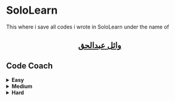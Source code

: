 # SoloLearn
This where i save all codes i wrote in SoloLearn under the name of

## [<p dir="rtl" align="center">وائل عبدالحق</p>](https://www.sololearn.com/Profile/7286114/)

## Code Coach
<details> 
<summary><b>Easy</b></summary>

 Code Coach | Solution | Description
 -- | -- | --
[**Popsicles**](/Popsicles) | [C](/Popsicles/Popsicles.c) <br/><br/> [C++](/Popsicles/Popsicles.cpp) <br/><br/> [C#](Popsicles/Popsicles.cs) <br/><br/> [Java](Popsicles/Popsicles.java) <br/><br/> [Python](Popsicles/Popsicles.py) | You can give the popsicles to the brothers and sisters because they would each get the same amount
[**Halloween Candy**](/Halloween_Candy) | [C](/Halloween_Candy/Halloween_Candy.c) <br/><br/> [C++](/Halloween_Candy/Halloween_Candy.cpp) <br/><br/> [C#](/Halloween_Candy/Halloween_Candy.cs) <br/><br/> [Java](/Halloween_Candy/Halloween_Candy.java) <br/><br/> [Python](/Halloween_Candy/Halloween_Candy.py) | If you visited four houses, one would be candy, two would be dollars, and one would be a toothbrush
[**Fruit Bowl**](/Fruit_Bowl) | [C](/Fruit_Bowl/Fruit_Bowl.c) <br/><br/> [C++](/Fruit_Bowl/Fruit_Bowl.cpp) <br/><br/> [C#](/Fruit_Bowl/Fruit_Bowl.cs) <br/><br/> [Java](/Fruit_Bowl/Fruit_Bowl.java) <br/><br/> [Python](/Fruit_Bowl/Fruit_Bowl.py) | Calculate number of pies that you can make with the apples that are in your bowl given to total amount of fruit in the bowl
[**Cheer Creator**](/Cheer_Creator) | [C](/Cheer_Creator/Cheer_Creator.c) <br/><br/> [C++](/Cheer_Creator/Cheer_Creator.cpp) <br/><br/> [C#](/Cheer_Creator/Cheer_Creator.cs) <br/><br/> [Java](/Cheer_Creator/Cheer_Creator.java) <br/><br/> [Python](/Cheer_Creator/Cheer_Creator.py) | If your team gains 3 yards you would cheer 'Ra!' three times for that play
[**Skee-Ball**](/Skee-Ball) | [C](/Skee-Ball/Skee-Ball.c) <br/><br/> [C++](/Skee-Ball/Skee-Ball.cpp) <br/><br/> [C#](/Skee-Ball/Skee-Ball.cs) <br/><br/> [Java](/Skee-Ball/Skee-Ball.java) <br/><br/> [Python](/Skee-Ball/Skee-Ball.py) | Is points enough to buy the squirt gun at a price of 40 tickets
[**Paint Costs**](/Paint_Costs) | [C](/Paint_Costs/Paint_Costs.c) <br/><br/> [C++](/Paint_Costs/Paint_Costs.cpp) <br/><br/> [C#](/Paint_Costs/Paint_Costs.cs) <br/><br/> [Java](/Paint_Costs/Paint_Costs.java) <br/><br/> [Python](/Paint_Costs/Paint_Costs.py) | Calculate the total cost then rounded up to the nearest whole number
[**Argentina**](/Argentina) | [C](/Argentina/Argentina.c) <br/><br/> [C++](/Argentina/Argentina.cpp) <br/><br/> [C#](/Argentina/Argentina.cs) <br/><br/> [Java](/Argentina/Argentina.java) <br/><br/> [Python](/Argentina/Argentina.py) | Convert currency and tell which one is lower after conversion
[**Gotham City**](/Gotham_City) | [C](/Gotham_City/Gotham_City.c) <br/><br/> [C++](/Gotham_City/Gotham_City.cpp) <br/><br/> [C#](/Gotham_City/Gotham_City.cs) <br/><br/> [Java](/Gotham_City/Gotham_City.java) <br/><br/> [Python](/Gotham_City/Gotham_City.py) | If there are 7 criminals, you and **Batman** should handle this situation together
[**Hovercraft**](/Hovercraft) | [C](/Hovercraft/Hovercraft.c) <br/><br/> [C++](/Hovercraft/Hovercraft.cpp) <br/><br/> [C#](/Hovercraft/Hovercraft.cs) <br/><br/> [Java](/Hovercraft/Hovercraft.java) <br/><br/> [Python](/Hovercraft/Hovercraft.py) | Determine whether or not you made a profit
[**Jungle Camping**](/Jungle_Camping) | [C](/Jungle_Camping/Jungle_Camping.c) <br/><br/> [C++](/Jungle_Camping/Jungle_Camping.cpp) <br/><br/> [C#](/Jungle_Camping/Jungle_Camping.cs) <br/><br/> [Java](/Jungle_Camping/Jungle_Camping.java) <br/><br/> [Python](/Jungle_Camping/Jungle_Camping.py) | Based on the noise they make, determine which animals they are
[**Extra-Terrestrials**](/Extra-Terrestrials) | [C](/Extra-Terrestrials/Extra-Terrestrials.c) <br/><br/> [C++](/Extra-Terrestrials/Extra-Terrestrials.cpp) <br/><br/> [C#](/Extra-Terrestrials/Extra-Terrestrials.cs) <br/><br/> [Java](/Extra-Terrestrials/Extra-Terrestrials.java) <br/><br/> [Python](/Extra-Terrestrials/Extra-Terrestrials.py) | If you flip howdy backwards you get ydwoh
</details>


<details>
<summary><b>Medium</b></summary>

 Code Coach | Solution | Description
 -- | -- | --
[**Pig Latin**](/Pig_Latin) | [C](/Pig_Latin/Pig_Latin.c) <br/><br/> [C++](/Pig_Latin/Pig_Latin.cpp) <br/><br/> [C#](/Pig_Latin/Pig_Latin.cs) <br/><br/> [Java](/Pig_Latin/Pig_Latin.java) <br/><br/> [Python](/Pig_Latin/Pig_Latin.py) | Take the first letter of each word and put it on the end, then you add 'ay' to the end of that. ("road" = "oadray")
[**Deja Vu**](/Deja_Vu) | [C](/Deja_Vu/Deja_Vu.c) <br/><br/> [C++](/Deja_Vu/Deja_Vu.cpp) <br/><br/> [C#](/Deja_Vu/Deja_Vu.cs) <br/><br/> [Java](/Deja_Vu/Deja_Vu.java) <br/><br/> [Python](/Deja_Vu/Deja_Vu.py) | You want to know if you ever typed the same letter twice, or if they are all unique letters 
[**The Spy Life**](/The_Spy_Life) | [C](/The_Spy_Life/The_Spy_Life.c) <br/><br/> [C++](/The_Spy_Life/The_Spy_Life.cpp) <br/><br/> [C#](/The_Spy_Life/The_Spy_Life.cs) <br/><br/> [Java](/The_Spy_Life/The_Spy_Life.java) <br/><br/> [Python](/The_Spy_Life/The_Spy_Life.py) | Remove everything that isn't a letter or space from the original message and flip it around
[**Symbols**](/Symbols) | [C](/Symbols/Symbols.c) <br/><br/> [C++](/Symbols/Symbols.cpp) <br/><br/> [C#](/Symbols/Symbols.cs) <br/><br/> [Java](/Symbols/Symbols.java) <br/><br/> [Python](/Symbols/Symbols.py) | Remove all symbols
[**template**](/tmp) | [C](/tmp/tmp.c) <br/><br/> [C++](/tmp/tmp.cpp) <br/><br/> [C#](/tmp/tmp.cs) <br/><br/> [Java](/tmp/tmp.java) <br/><br/> [Python](/tmp/tmp.py) | Replace all templates
[**template**](/tmp) | [C](/tmp/tmp.c) <br/><br/> [C++](/tmp/tmp.cpp) <br/><br/> [C#](/tmp/tmp.cs) <br/><br/> [Java](/tmp/tmp.java) <br/><br/> [Python](/tmp/tmp.py) | Replace all templates
[**template**](/tmp) | [C](/tmp/tmp.c) <br/><br/> [C++](/tmp/tmp.cpp) <br/><br/> [C#](/tmp/tmp.cs) <br/><br/> [Java](/tmp/tmp.java) <br/><br/> [Python](/tmp/tmp.py) | Replace all templates
[**template**](/tmp) | [C](/tmp/tmp.c) <br/><br/> [C++](/tmp/tmp.cpp) <br/><br/> [C#](/tmp/tmp.cs) <br/><br/> [Java](/tmp/tmp.java) <br/><br/> [Python](/tmp/tmp.py) | Replace all templates
[**template**](/tmp) | [C](/tmp/tmp.c) <br/><br/> [C++](/tmp/tmp.cpp) <br/><br/> [C#](/tmp/tmp.cs) <br/><br/> [Java](/tmp/tmp.java) <br/><br/> [Python](/tmp/tmp.py) | Replace all templates
[**template**](/tmp) | [C](/tmp/tmp.c) <br/><br/> [C++](/tmp/tmp.cpp) <br/><br/> [C#](/tmp/tmp.cs) <br/><br/> [Java](/tmp/tmp.java) <br/><br/> [Python](/tmp/tmp.py) | Replace all templates
[**template**](/tmp) | [C](/tmp/tmp.c) <br/><br/> [C++](/tmp/tmp.cpp) <br/><br/> [C#](/tmp/tmp.cs) <br/><br/> [Java](/tmp/tmp.java) <br/><br/> [Python](/tmp/tmp.py) | Replace all templates
</details>


<details>
<summary><b>Hard</b></summary>

 Code Coach | Solution | Description
 -- | -- | --
[**template**](/tmp) | [C](/tmp/tmp.c) <br/><br/> [C++](/tmp/tmp.cpp) <br/><br/> [C#](/tmp/tmp.cs) <br/><br/> [Java](/tmp/tmp.java) <br/><br/> [Python](/tmp/tmp.py) | Replace all templates
[**template**](/tmp) | [C](/tmp/tmp.c) <br/><br/> [C++](/tmp/tmp.cpp) <br/><br/> [C#](/tmp/tmp.cs) <br/><br/> [Java](/tmp/tmp.java) <br/><br/> [Python](/tmp/tmp.py) | Replace all templates
[**template**](/tmp) | [C](/tmp/tmp.c) <br/><br/> [C++](/tmp/tmp.cpp) <br/><br/> [C#](/tmp/tmp.cs) <br/><br/> [Java](/tmp/tmp.java) <br/><br/> [Python](/tmp/tmp.py) | Replace all templates
</details>


